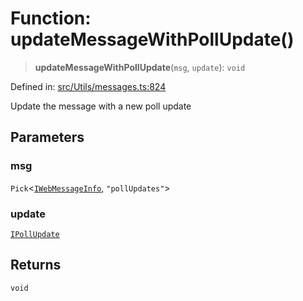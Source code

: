 # Function: updateMessageWithPollUpdate()

> **updateMessageWithPollUpdate**(`msg`, `update`): `void`

Defined in: [src/Utils/messages.ts:824](https://github.com/Fokusdotid/Baileys/blob/c0c23ce3104b65dfcc64246c9ee8a49ef38993b5/src/Utils/messages.ts#L824)

Update the message with a new poll update

## Parameters

### msg

`Pick`\<[`IWebMessageInfo`](../namespaces/proto/interfaces/IWebMessageInfo.md), `"pollUpdates"`\>

### update

[`IPollUpdate`](../namespaces/proto/interfaces/IPollUpdate.md)

## Returns

`void`
